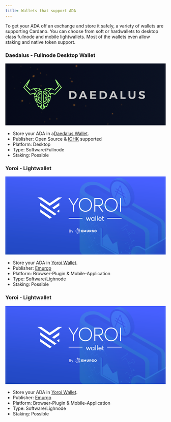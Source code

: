 ```yaml
---
title: Wallets that support ADA
---
```

To get your ADA off an exchange and store it safely, a variety of wallets are supporting Cardano. You can choose from soft or hardwallets to desktop class fullnode and mobile lightwallets. Most of the wallets even allow staking and native token support.

### Daedalus - Fullnode Desktop Wallet
![Logo Daedalus](/projects/exchanges-wallets/Logo-Daedalus.png)
* Store your ADA in a<a href="https://yoroi-wallet.com/" target="_blank">Daedalus Wallet</a>.
* Publisher: Open Source & <a href="https://iohk.io/" target="_blank">IOHK</a> supported
* Platform: Desktop
* Type: Software/Fullnode
* Staking: Possible

### Yoroi - Lightwallet
![Logo Yoroi](/projects/exchanges-wallets/Logo-Yoroi.png)
* Store your ADA in <a href="https://yoroi-wallet.com/" target="_blank">Yoroi Wallet</a>.
* Publisher: <a href="https://emurgo.io//" target="_blank">Emurgo</a>
* Platform: Browser-Plugin & Mobile-Application
* Type: Software/Lighnode
* Staking: Possible

### Yoroi - Lightwallet
![Logo Yoroi](/projects/exchanges-wallets/Logo-Yoroi.png)
* Store your ADA in <a href="https://yoroi-wallet.com/" target="_blank">Yoroi Wallet</a>.
* Publisher: <a href="https://emurgo.io//" target="_blank">Emurgo</a>
* Platform: Browser-Plugin & Mobile-Application
* Type: Software/Lighnode
* Staking: Possible










